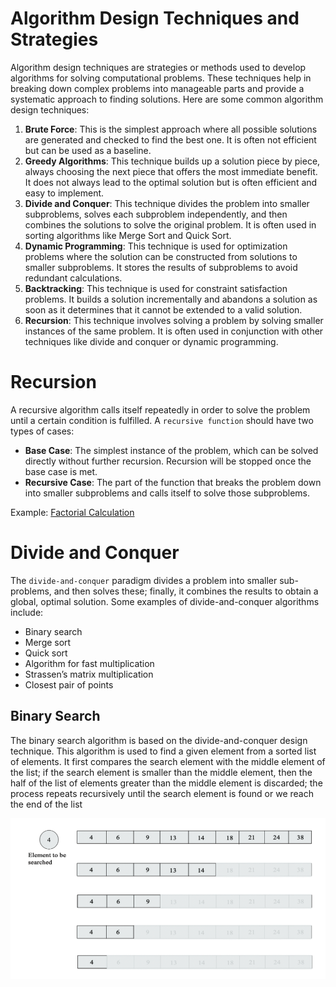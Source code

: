 # Algorithm Design Techniques and Strategies

Algorithm design techniques are strategies or methods used to develop algorithms for solving computational problems. These techniques help in breaking down complex problems into manageable parts and provide a systematic approach to finding solutions. Here are some common algorithm design techniques:

1. **Brute Force**: This is the simplest approach where all possible solutions are generated and checked to find the best one. It is often not efficient but can be used as a baseline.
2. **Greedy Algorithms**: This technique builds up a solution piece by piece, always choosing the next piece that offers the most immediate benefit. It does not always lead to the optimal solution but is often efficient and easy to implement.
3. **Divide and Conquer**: This technique divides the problem into smaller subproblems, solves each subproblem independently, and then combines the solutions to solve the original problem. It is often used in sorting algorithms like Merge Sort and Quick Sort.
4. **Dynamic Programming**: This technique is used for optimization problems where the solution can be constructed from solutions to smaller subproblems. It stores the results of subproblems to avoid redundant calculations.
5. **Backtracking**: This technique is used for constraint satisfaction problems. It builds a solution incrementally and abandons a solution as soon as it determines that it cannot be extended to a valid solution.
6. **Recursion**: This technique involves solving a problem by solving smaller instances of the same problem. It is often used in conjunction with other techniques like divide and conquer or dynamic programming.

# Recursion

A recursive algorithm calls itself repeatedly in order to solve the problem until a certain condition is fulfilled. A `recursive function` should have two types of cases:

- **Base Case**: The simplest instance of the problem, which can be solved directly without further recursion. Recursion will be stopped once the base case is met.
- **Recursive Case**: The part of the function that breaks the problem down into smaller subproblems and calls itself to solve those subproblems.

Example: [Factorial Calculation](./factorial.py)

# Divide and Conquer

The `divide-and-conquer` paradigm divides a problem into smaller sub-problems, and then solves these; finally, it combines the results to obtain a global, optimal solution. Some examples of divide-and-conquer algorithms include:

- Binary search
- Merge sort
- Quick sort
- Algorithm for fast multiplication
- Strassen’s matrix multiplication
- Closest pair of points

## Binary Search

The binary search algorithm is based on the divide-and-conquer design technique. This algorithm is used to find a given element from a sorted list of elements. It first compares the search element with the middle element of the list; if the search element is smaller than the middle element, then the half of the list of elements greater than the middle element is discarded; the process repeats recursively until the search element is found or we reach the end of the list

![alt text](image.png)
